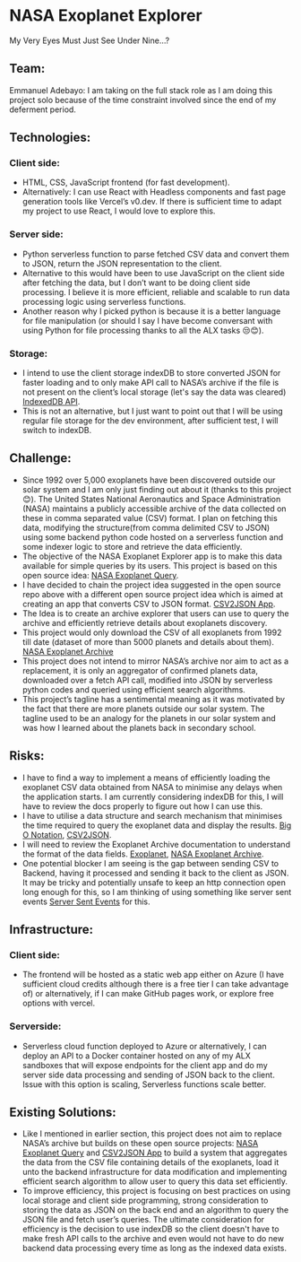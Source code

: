 # NASA Exoplanet Explorer

My Very Eyes Must Just See Under Nine…?

## Team:

Emmanuel Adebayo: I am taking on the full stack role as I am doing this project solo because of the time constraint involved since the end of my deferment period.

## Technologies:

### Client side:

- HTML, CSS, JavaScript frontend (for fast development).
- Alternatively: I can use React with Headless components and fast page generation tools like Vercel’s v0.dev. If there is sufficient time to adapt my project to use React, I would love to explore this.

### Server side:

- Python serverless function to parse fetched CSV data and convert them to JSON, return the JSON representation to the client.
- Alternative to this would have been to use JavaScript on the client side after fetching the data, but I don’t want to be doing client side processing. I believe it is more efficient, reliable and scalable to run data processing logic using serverless functions.
- Another reason why I picked python is because it is a better language for file manipulation (or should I say I have become conversant with using Python for file processing thanks to all the ALX tasks 😒😊).

### Storage:

- I intend to use the client storage indexDB to store converted JSON for faster loading and to only make API call to NASA’s archive if the file is not present on the client’s local storage (let's say the data was cleared) [IndexedDB API](https://developer.mozilla.org/en-US/docs/Web/API/IndexedDB_API).
- This is not an alternative, but I just want to point out that I will be using regular file storage for the dev environment, after sufficient test, I will switch to indexDB.

## Challenge:

- Since 1992 over 5,000 exoplanets have been discovered outside our solar system and I am only just finding out about it (thanks to this project😊). The United States National Aeronautics and Space Administration (NASA) maintains a publicly accessible archive of the data collected on these in comma separated value (CSV) format. I plan on fetching this data, modifying the structure(from comma delimited CSV to JSON) using some backend python code hosted on a serverless function and some indexer logic to store and retrieve the data efficiently.
- The objective of the NASA Exoplanet Explorer app is to make this data available for simple queries by its users. This project is based on this open source idea: [NASA Exoplanet Query](https://github.com/florinpop17/app-ideas/blob/master/Projects/3-Advanced/NASA-Exoplanet-Query.md).
- I have decided to chain the project idea suggested in the open source repo above with a different open source project idea which is aimed at creating an app that converts CSV to JSON format. [CSV2JSON App](https://github.com/florinpop17/app-ideas/blob/master/Projects/1-Beginner/CSV2JSON-App.md).
- The Idea is to create an archive explorer that users can use to query the archive and efficiently retrieve details about exoplanets discovery.
- This project would only download the CSV of all exoplanets from 1992 till date (dataset of more than 5000 planets and details about them). [NASA Exoplanet Archive](https://exoplanetarchive.ipadc.caltech.edu/cgi-bin/TblView/nph-tblView?app=ExoTbls&config=PS)
- This project does not intend to mirror NASA’s archive nor aim to act as a replacement, it is only an aggregator of confirmed planets data, downloaded over a fetch API call, modified into JSON by serverless python codes and queried using efficient search algorithms.
- This project’s tagline has a sentimental meaning as it was motivated by the fact that there are more planets outside our solar system. The tagline used to be an analogy for the planets in our solar system and was how I learned about the planets back in secondary school.

## Risks:

- I have to find a way to implement a means of efficiently loading the exoplanet CSV data obtained from NASA to minimise any delays when the application starts. I am currently considering indexDB for this, I will have to review the docs properly to figure out how I can use this.
- I have to utilise a data structure and search mechanism that minimises the time required to query the exoplanet data and display the results. [Big O Notation](https://en.wikipedia.org/wiki/Big_O_notation), [CSV2JSON](https://github.com/florinpop17/app-ideas/blob/master/Projects/1-Beginner/CSV2JSON-App.md).
- I will need to review the Exoplanet Archive documentation to understand the format of the data fields. [Exoplanet](https://en.wikipedia.org/wiki/Exoplanet), [NASA Exoplanet Archive](https://exoplanetarchive.ipadc.caltech.edu/docs/program_interfaces.html).
- One potential blocker I am seeing is the gap between sending CSV to Backend, having it processed and sending it back to the client as JSON. It may be tricky and potentially unsafe to keep an http connection open long enough for this, so I am thinking of using something like server sent events [Server Sent Events](https://medium.com/@tahsinkheya/server-sent-events-using-python-flask-and-react-js-e564e03b03e9) for this.

## Infrastructure:

### Client side:

- The frontend will be hosted as a static web app either on Azure (I have sufficient cloud credits although there is a free tier I can take advantage of) or alternatively, if I can make GitHub pages work, or explore free options with vercel.

### Serverside:

- Serverless cloud function deployed to Azure or alternatively, I can deploy an API to a Docker container hosted on any of my ALX sandboxes that will expose endpoints for the client app and do my server side data processing and sending of JSON back to the client. Issue with this option is scaling, Serverless functions scale better.

## Existing Solutions:

- Like I mentioned in earlier section, this project does not aim to replace NASA’s archive but builds on these open source projects: [NASA Exoplanet Query](https://github.com/florinpop17/app-ideas/blob/master/Projects/3-Advanced/NASA-Exoplanet-Query.md) and [CSV2JSON App](https://github.com/florinpop17/app-ideas/blob/master/Projects/1-Beginner/CSV2JSON-App.md) to build a system that aggregates the data from the CSV file containing details of the exoplanets, load it unto the backend infrastructure for data modification and implementing efficient search algorithm to allow user to query this data set efficiently.
- To improve efficiency, this project is focusing on best practices on using local storage and client side programming, strong consideration to storing the data as JSON on the back end and an algorithm to query the JSON file and fetch user’s queries. The ultimate consideration for efficiency is the decision to use indexDB so the client doesn't have to make fresh API calls to the archive and even would not have to do new backend data processing every time as long as the indexed data exists.
